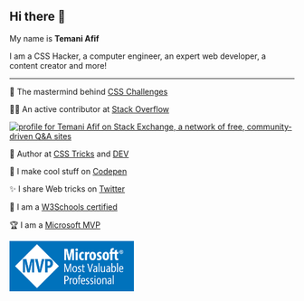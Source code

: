 ## Hi there 👋

My name is **Temani Afif** 

I am a CSS Hacker, a computer engineer, an expert web developer, a content creator and more!

-----

🧠 The mastermind behind [CSS Challenges](https://css-challenges.com/)

👨‍💻 An active contributor at [Stack Overflow](https://stackoverflow.com/users/8620333/temani-afif)

<a href="https://stackexchange.com/users/11780569"><img src="https://stackexchange.com/users/flair/11780569.png" width="208" height="58" alt="profile for Temani Afif on Stack Exchange, a network of free, community-driven Q&amp;A sites" title="profile for Temani Afif on Stack Exchange, a network of free, community-driven Q&amp;A sites"></a>

📝 Author at [CSS Tricks](https://css-tricks.com/author/afiftemani/) and [DEV](https://dev.to/afif)

🔧 I make cool stuff on [Codepen](https://codepen.io/t_afif)

✨ I share Web tricks on [Twitter](https://twitter.com/ChallengesCss)

🥇 I am a [W3Schools certified](https://certification.w3schools.com/w3certified.asp?id=7368672)

🏆 I am a [Microsoft MVP](https://mvp.microsoft.com/fr-fr/PublicProfile/5004281?fullName=Temani%20Afif)

<img src="MVP_Logo.png" width="220" alt="Microsoft MVP">
